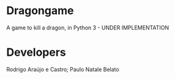 # Dragongame

A game to kill a dragon, in Python 3 - UNDER IMPLEMENTATION

# Developers
Rodrigo Araújo e Castro;
Paulo Natale Belato
